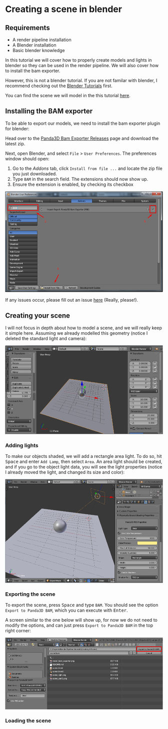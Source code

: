 # Creating a scene in blender

## Requirements
- A render pipeline installation
- A Blender installation
- Basic blender knowledge

In this tutorial we will cover how to properly create models and lights in blender
so they can be used in the render pipeline. We will also cover how to install
the bam exporter.

However, this is not a blender tutorial. If you are not familar with blender,
I recommend checking out the <a href="https://www.blender.org/support/tutorials/">Blender Tutorials</a> first.

You can find the scene we will model in the this tutorial <a href="scene.blend">here</a>.

## Installing the BAM exporter

To be able to export our models, we need to install the bam exporter plugin for blender:

Head over to the <a href="https://github.com/tobspr/Panda3D-Bam-Exporter/releases/">Panda3D Bam Exporter Releases</a> page
and download the latest zip.

Next, open Blender, and select `File` > `User Preferences`. The preferences window
should open:


1. Go to the *Addons* tab, click `Install from file ...` and locate the zip file you just downloaded.
2. Type `BAM` in the search field. The extensions should now show up.
3. Ensure the extension is enabled, by checking its checkbox


<img src="install_bam_exporter.png" alt="Bam Exporter Install Instructions" />

If any issues occur, please fill out an issue <a href="https://github.com/tobspr/Panda3D-Bam-Exporter/issues">here</a> (Really, please!).


## Creating your scene

I will not focus in depth about how to model a scene, and we will really keep it simple
here. Assuming we already modelled this geometry (notice I deleted the standard light and camera):

<img src="scene_part1.png" />


### Adding lights

To make our objects shaded, we will add a rectangle area light. To do so, 
hit <kbd>Space</kbd> and enter `Add Lamp`, then select `Area`. An area light should be
created, and if you go to the object light data, you will see the light properties
(notice I already moved the light, and changed its size and color):

<img src="scene_light.png" />

### Exporting the scene

To export the scene, press <kbd>Space</kbd> and type `BAM`. You should see the
option `Export to Panda3D BAM`, which you can execute with <kbd>Enter</kbd>.

A screen similar to the one below will show up, for now we do not need to modify
the options, and can just press `Export to Panda3D BAM` in the top right corner:

<img src="export.png" />  

### Loading the scene


